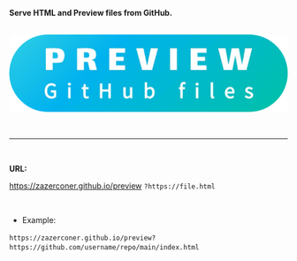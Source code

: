 **Serve HTML and Preview files from GitHub.**

<br>

<a width="400" href="https://zazerconer.github.io/preview/">
<img src="images/preview-logo.webp" alt="preview-github-file-logo">
</a>

<br><hr><br>

**URL:**

https://zazerconer.github.io/preview `?https://file.html`

<br>

- Example:

`https://zazerconer.github.io/preview?https://github.com/username/repo/main/index.html`

<br>
